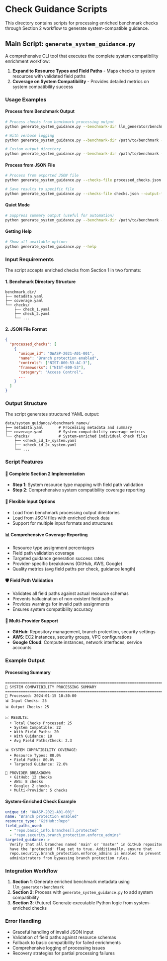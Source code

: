 # Check Guidance Scripts

This directory contains scripts for processing enriched benchmark checks through Section 2 workflow to generate system-compatible guidance.

## Main Script: `generate_system_guidance.py`

A comprehensive CLI tool that executes the complete system compatibility enrichment workflow:

1. **Expand to Resource Types and Field Paths** - Maps checks to system resources with validated field paths
2. **Coverage on System Compatibility** - Provides detailed metrics on system compatibility success

### Usage Examples

#### Process from Benchmark Output
```bash
# Process checks from benchmark processing output
python generate_system_guidance.py --benchmark-dir llm_generator/benchmark/data/benchmarks/owasp_top_10_2021

# With verbose logging
python generate_system_guidance.py --benchmark-dir /path/to/benchmark --verbose

# Custom output directory
python generate_system_guidance.py --benchmark-dir /path/to/benchmark --output-dir /custom/path
```

#### Process from JSON File
```bash
# Process from exported JSON file
python generate_system_guidance.py --checks-file processed_checks.json

# Save results to specific file
python generate_system_guidance.py --checks-file checks.json --output-file system_results.json
```

#### Quiet Mode
```bash
# Suppress summary output (useful for automation)
python generate_system_guidance.py --benchmark-dir /path/to/benchmark --quiet
```

#### Getting Help
```bash
# Show all available options
python generate_system_guidance.py --help
```

### Input Requirements

The script accepts enriched checks from Section 1 in two formats:

#### 1. Benchmark Directory Structure
```
benchmark_dir/
├── metadata.yaml
├── coverage.yaml
└── checks/
    ├── check_1.yaml
    ├── check_2.yaml
    └── ...
```

#### 2. JSON File Format
```json
{
  "processed_checks": [
    {
      "unique_id": "OWASP-2021-A01-001",
      "name": "Branch protection enabled",
      "controls": ["NIST-800-53-AC-3"],
      "frameworks": ["NIST-800-53"],
      "category": "Access Control",
      ...
    }
  ]
}
```

### Output Structure

The script generates structured YAML output:

```
data/system_guidance/<benchmark_name>/
├── metadata.yaml       # Processing metadata and summary
├── coverage.yaml       # System compatibility coverage metrics
└── checks/             # System-enriched individual check files
    ├── <check_id_1>_system.yaml
    ├── <check_id_2>_system.yaml
    └── ...
```

### Script Features

#### 🎯 **Complete Section 2 Implementation**
- **Step 1**: System resource type mapping with field path validation
- **Step 2**: Comprehensive system compatibility coverage reporting

#### 🔧 **Flexible Input Options**
- Load from benchmark processing output directories
- Load from JSON files with enriched check data
- Support for multiple input formats and structures

#### 📊 **Comprehensive Coverage Reporting**
- Resource type assignment percentages
- Field path validation coverage
- Targeted guidance generation success rates
- Provider-specific breakdowns (GitHub, AWS, Google)
- Quality metrics (avg field paths per check, guidance length)

#### 🛡️ **Field Path Validation**
- Validates all field paths against actual resource schemas
- Prevents hallucination of non-existent field paths
- Provides warnings for invalid path assignments
- Ensures system compatibility accuracy

#### 🏢 **Multi-Provider Support**
- **GitHub**: Repository management, branch protection, security settings
- **AWS**: EC2 instances, security groups, VPC configurations
- **Google Cloud**: Compute instances, network interfaces, service accounts

### Example Output

#### Processing Summary
```
================================================================================
🔗 SYSTEM COMPATIBILITY PROCESSING SUMMARY
================================================================================
📅 Processed: 2024-01-15 10:30:00
📊 Input Checks: 25
📊 Output Checks: 25

📈 RESULTS:
  • Total Checks Processed: 25
  • System Compatible: 22
  • With Field Paths: 20
  • With Guidance: 18
  • Avg Field Paths/Check: 2.3

📊 SYSTEM COMPATIBILITY COVERAGE:
  • Resource Types: 88.0%
  • Field Paths: 80.0%
  • Targeted Guidance: 72.0%

🏢 PROVIDER BREAKDOWN:
  • GitHub: 12 checks
  • AWS: 8 checks
  • Google: 2 checks
  • Multi-Provider: 5 checks
```

#### System-Enriched Check Example
```yaml
unique_id: "OWASP-2021-A01-001"
name: "Branch protection enabled"
resource_type: "GitHub::Repo"
field_paths_used:
  - "repo.basic_info.branches[].protected"
  - "repo.security.branch_protection.enforce_admins"
targeted_guidance: >
  Verify that all branches named 'main' or 'master' in GitHub repositories
  have the 'protected' flag set to true. Additionally, ensure that
  repo.security.branch_protection.enforce_admins is enabled to prevent
  administrators from bypassing branch protection rules.
```

### Integration Workflow

1. **Section 1**: Generate enriched benchmark metadata using `llm_generator/benchmark`
2. **Section 2**: Process with `generate_system_guidance.py` to add system compatibility
3. **Section 3**: (Future) Generate executable Python logic from system-enriched checks

### Error Handling

- Graceful handling of invalid JSON input
- Validation of field paths against resource schemas
- Fallback to basic compatibility for failed enrichments
- Comprehensive logging of processing issues
- Recovery strategies for partial processing failures
